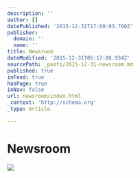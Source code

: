 ```yaml
---
description: ''
author: []
datePublished: '2015-12-31T17:09:03.760Z'
publisher:
  domain: ''
  name: ''
title: Newsroom
dateModified: '2015-12-31T05:17:08.934Z'
sourcePath: _posts/2015-12-31-newsroom.md
published: true
inFeed: true
hasPage: true
inNav: false
url: newsroom/index.html
_context: 'http://schema.org'
_type: Article

---
```

# Newsroom
![](https://the-grid-user-content.s3-us-west-2.amazonaws.com/542f3e9f-9ee3-48a8-8d79-d71c1ac72edd.png)